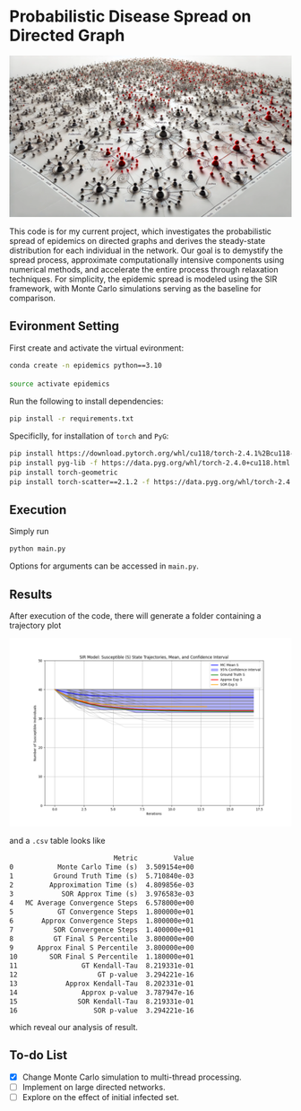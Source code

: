 # Probabilistic Disease Spread on Directed Graph

![header](./header.png)

This code is for my current project, which investigates the probabilistic spread of epidemics on directed graphs and derives the steady-state distribution for each individual in the network. Our goal is to demystify the spread process, approximate computationally intensive components using numerical methods, and accelerate the entire process through relaxation techniques. For simplicity, the epidemic spread is modeled using the SIR framework, with Monte Carlo simulations serving as the baseline for comparison.

## Evironment Setting

First create and activate the virtual evironment:

```bash
conda create -n epidemics python==3.10

source activate epidemics
```


Run the following to install dependencies:

```bash
pip install -r requirements.txt
```

Specificlly, for installation of `torch` and `PyG`:

```bash
pip install https://download.pytorch.org/whl/cu118/torch-2.4.1%2Bcu118-cp310-cp310-linux_x86_64.whl#sha256=740bae6eb10c6b41cb86c4f9e84da0b4533b5595aed4f06694d95d5e32b4076c
pip install pyg-lib -f https://data.pyg.org/whl/torch-2.4.0+cu118.html
pip install torch-geometric
pip install torch-scatter==2.1.2 -f https://data.pyg.org/whl/torch-2.4.1+cu118.html
```

## Execution

Simply run 

```bash
python main.py
```

Options for arguments can be accessed in `main.py`.



## Results

After execution of the code, there will generate a folder containing a trajectory plot

![sir_trajectories](./output/sir_trajectories.png)

and a `.csv` table looks like

```
                          Metric         Value
0           Monte Carlo Time (s)  3.509154e+00
1          Ground Truth Time (s)  5.710840e-03
2         Approximation Time (s)  4.809856e-03
3            SOR Approx Time (s)  3.976583e-03
4   MC Average Convergence Steps  6.578000e+00
5           GT Convergence Steps  1.800000e+01
6       Approx Convergence Steps  1.800000e+01
7          SOR Convergence Steps  1.400000e+01
8          GT Final S Percentile  3.800000e+00
9      Approx Final S Percentile  3.800000e+00
10        SOR Final S Percentile  1.180000e+01
11                GT Kendall-Tau  8.219331e-01
12                    GT p-value  3.294221e-16
13            Approx Kendall-Tau  8.202331e-01
14                Approx p-value  3.787947e-16
15               SOR Kendall-Tau  8.219331e-01
16                   SOR p-value  3.294221e-16
```

which reveal our analysis of result.



## To-do List

- [x] Change Monte Carlo simulation to multi-thread processing.
- [ ] Implement on large directed networks.
- [ ] Explore on the effect of initial infected set.